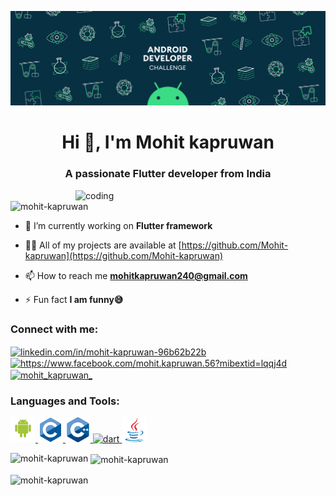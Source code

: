 ![logo](https://github.com/Mohit-kapruwan/Mohit-kapruwan/blob/main/Github%20Banner.gif)

<h1 align="center">Hi 👋, I'm Mohit kapruwan</h1>
<h3 align="center">A passionate Flutter developer from India</h3>

<img align="right" alt="coding" width="400" src="https://cdn.videoplasty.com/animation/chill-coding-programming-lo-fi-animation-stock-animation-21874-1024x576.jpg">

<p align="left"> <img src="https://komarev.com/ghpvc/?username=mohit-kapruwan&label=Profile%20views&color=0e75b6&style=flat" alt="mohit-kapruwan" /> </p>

- 🔭 I’m currently working on **Flutter framework**

- 👨‍💻 All of my projects are available at [https://github.com/Mohit-kapruwan](https://github.com/Mohit-kapruwan)

- 📫 How to reach me **mohitkapruwan240@gmail.com**

- ⚡ Fun fact **I am funny😅**

<h3 align="left">Connect with me:</h3>
<p align="left">
<a href="https://linkedin.com/in/linkedin.com/in/mohit-kapruwan-96b62b22b" target="blank"><img align="center" src="https://raw.githubusercontent.com/rahuldkjain/github-profile-readme-generator/master/src/images/icons/Social/linked-in-alt.svg" alt="linkedin.com/in/mohit-kapruwan-96b62b22b" height="30" width="40" /></a>
<a href="https://fb.com/https://www.facebook.com/mohit.kapruwan.56?mibextid=lqqj4d" target="blank"><img align="center" src="https://raw.githubusercontent.com/rahuldkjain/github-profile-readme-generator/master/src/images/icons/Social/facebook.svg" alt="https://www.facebook.com/mohit.kapruwan.56?mibextid=lqqj4d" height="30" width="40" /></a>
<a href="https://instagram.com/mohit_kapruwan_" target="blank"><img align="center" src="https://raw.githubusercontent.com/rahuldkjain/github-profile-readme-generator/master/src/images/icons/Social/instagram.svg" alt="mohit_kapruwan_" height="30" width="40" /></a>
</p>

<h3 align="left">Languages and Tools:</h3>
<p align="left"> <a href="https://developer.android.com" target="_blank" rel="noreferrer"> <img src="https://raw.githubusercontent.com/devicons/devicon/master/icons/android/android-original-wordmark.svg" alt="android" width="40" height="40"/> </a> <a href="https://www.cprogramming.com/" target="_blank" rel="noreferrer"> <img src="https://raw.githubusercontent.com/devicons/devicon/master/icons/c/c-original.svg" alt="c" width="40" height="40"/> </a> <a href="https://www.w3schools.com/cpp/" target="_blank" rel="noreferrer"> <img src="https://raw.githubusercontent.com/devicons/devicon/master/icons/cplusplus/cplusplus-original.svg" alt="cplusplus" width="40" height="40"/> </a> <a href="https://dart.dev" target="_blank" rel="noreferrer"> <img src="https://www.vectorlogo.zone/logos/dartlang/dartlang-icon.svg" alt="dart" width="40" height="40"/> </a> <a href="https://www.java.com" target="_blank" rel="noreferrer"> <img src="https://raw.githubusercontent.com/devicons/devicon/master/icons/java/java-original.svg" alt="java" width="40" height="40"/> </a> </p>

<p><img align="left" src="https://github-readme-stats.vercel.app/api/top-langs?username=mohit-kapruwan&show_icons=true&locale=en&layout=compact" alt="mohit-kapruwan" /></p>

<p>&nbsp;<img align="center" src="https://github-readme-stats.vercel.app/api?username=mohit-kapruwan&show_icons=true&locale=en" alt="mohit-kapruwan" /></p>

<p><img align="center" src="https://github-readme-streak-stats.herokuapp.com/?user=mohit-kapruwan&" alt="mohit-kapruwan" /></p>
